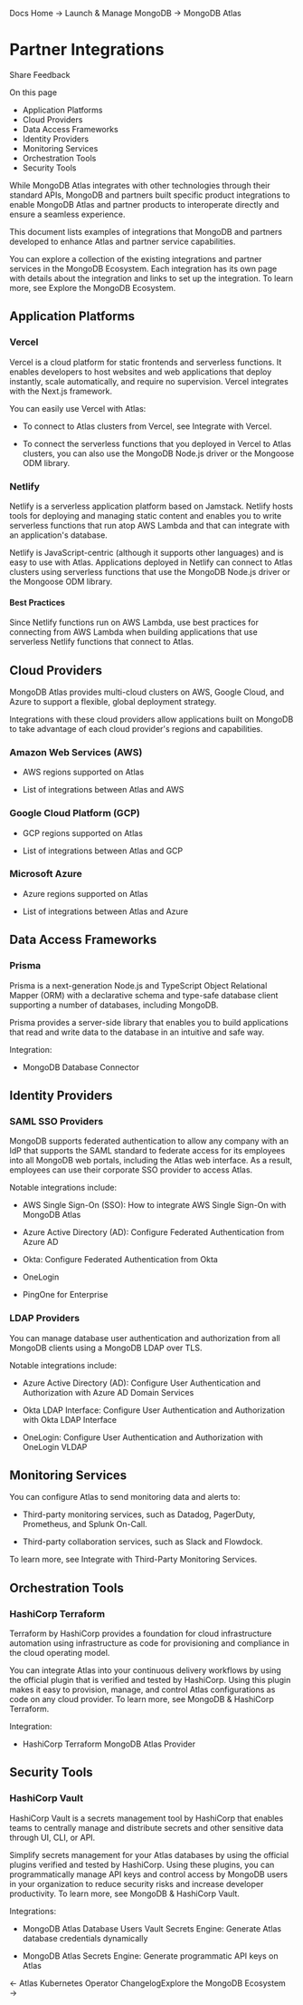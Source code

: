 Docs Home → Launch & Manage MongoDB → MongoDB Atlas

# Partner Integrations

Share Feedback

On this page

  * Application Platforms
  * Cloud Providers
  * Data Access Frameworks
  * Identity Providers
  * Monitoring Services
  * Orchestration Tools
  * Security Tools

While MongoDB Atlas integrates with other technologies through their standard
APIs, MongoDB and partners built specific product integrations to enable
MongoDB Atlas and partner products to interoperate directly and ensure a
seamless experience.

This document lists examples of integrations that MongoDB and partners
developed to enhance Atlas and partner service capabilities.

You can explore a collection of the existing integrations and partner services
in the MongoDB Ecosystem. Each integration has its own page with details about
the integration and links to set up the integration. To learn more, see
Explore the MongoDB Ecosystem.

## Application Platforms

### Vercel

Vercel is a cloud platform for static frontends and serverless functions. It
enables developers to host websites and web applications that deploy
instantly, scale automatically, and require no supervision. Vercel integrates
with the Next.js framework.

You can easily use Vercel with Atlas:

  * To connect to Atlas clusters from Vercel, see Integrate with Vercel.

  * To connect the serverless functions that you deployed in Vercel to Atlas clusters, you can also use the MongoDB Node.js driver or the Mongoose ODM library.

### Netlify

Netlify is a serverless application platform based on Jamstack. Netlify hosts
tools for deploying and managing static content and enables you to write
serverless functions that run atop AWS Lambda and that can integrate with an
application's database.

Netlify is JavaScript-centric (although it supports other languages) and is
easy to use with Atlas. Applications deployed in Netlify can connect to Atlas
clusters using serverless functions that use the MongoDB Node.js driver or the
Mongoose ODM library.

#### Best Practices

Since Netlify functions run on AWS Lambda, use best practices for connecting
from AWS Lambda when building applications that use serverless Netlify
functions that connect to Atlas.

## Cloud Providers

MongoDB Atlas provides multi-cloud clusters on AWS, Google Cloud, and Azure to
support a flexible, global deployment strategy.

Integrations with these cloud providers allow applications built on MongoDB to
take advantage of each cloud provider's regions and capabilities.

### Amazon Web Services (AWS)

  * AWS regions supported on Atlas

  * List of integrations between Atlas and AWS

### Google Cloud Platform (GCP)

  * GCP regions supported on Atlas

  * List of integrations between Atlas and GCP

### Microsoft Azure

  * Azure regions supported on Atlas

  * List of integrations between Atlas and Azure

## Data Access Frameworks

### Prisma

Prisma is a next-generation Node.js and TypeScript Object Relational Mapper
(ORM) with a declarative schema and type-safe database client supporting a
number of databases, including MongoDB.

Prisma provides a server-side library that enables you to build applications
that read and write data to the database in an intuitive and safe way.

Integration:

  * MongoDB Database Connector

## Identity Providers

### SAML SSO Providers

MongoDB supports federated authentication to allow any company with an IdP
that supports the SAML standard to federate access for its employees into all
MongoDB web portals, including the Atlas web interface. As a result, employees
can use their corporate SSO provider to access Atlas.

Notable integrations include:

  * AWS Single Sign-On (SSO): How to integrate AWS Single Sign-On with MongoDB Atlas

  * Azure Active Directory (AD): Configure Federated Authentication from Azure AD

  * Okta: Configure Federated Authentication from Okta

  * OneLogin

  * PingOne for Enterprise

### LDAP Providers

You can manage database user authentication and authorization from all MongoDB
clients using a MongoDB LDAP over TLS.

Notable integrations include:

  * Azure Active Directory (AD): Configure User Authentication and Authorization with Azure AD Domain Services

  * Okta LDAP Interface: Configure User Authentication and Authorization with Okta LDAP Interface

  * OneLogin: Configure User Authentication and Authorization with OneLogin VLDAP

## Monitoring Services

You can configure Atlas to send monitoring data and alerts to:

  * Third-party monitoring services, such as Datadog, PagerDuty, Prometheus, and Splunk On-Call.

  * Third-party collaboration services, such as Slack and Flowdock.

To learn more, see Integrate with Third-Party Monitoring Services.

## Orchestration Tools

### HashiCorp Terraform

Terraform by HashiCorp provides a foundation for cloud infrastructure
automation using infrastructure as code for provisioning and compliance in the
cloud operating model.

You can integrate Atlas into your continuous delivery workflows by using the
official plugin that is verified and tested by HashiCorp. Using this plugin
makes it easy to provision, manage, and control Atlas configurations as code
on any cloud provider. To learn more, see MongoDB & HashiCorp Terraform.

Integration:

  * HashiCorp Terraform MongoDB Atlas Provider

## Security Tools

### HashiCorp Vault

HashiCorp Vault is a secrets management tool by HashiCorp that enables teams
to centrally manage and distribute secrets and other sensitive data through
UI, CLI, or API.

Simplify secrets management for your Atlas databases by using the official
plugins verified and tested by HashiCorp. Using these plugins, you can
programmatically manage API keys and control access by MongoDB users in your
organization to reduce security risks and increase developer productivity. To
learn more, see MongoDB & HashiCorp Vault.

Integrations:

  * MongoDB Atlas Database Users Vault Secrets Engine: Generate Atlas database credentials dynamically

  * MongoDB Atlas Secrets Engine: Generate programmatic API keys on Atlas

← Atlas Kubernetes Operator ChangelogExplore the MongoDB Ecosystem →

